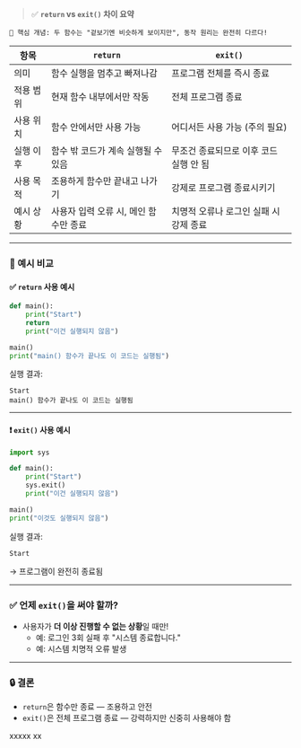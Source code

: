 > ✅ **`return` vs `exit()` 차이 요약**

```
🧠 핵심 개념: 두 함수는 "겉보기엔 비슷하게 보이지만", 동작 원리는 완전히 다르다!
```

| 항목 | `return` | `exit()` |
|------|----------|----------|
| 의미 | 함수 실행을 멈추고 빠져나감 | 프로그램 전체를 즉시 종료 |
| 적용 범위 | 현재 함수 내부에서만 작동 | 전체 프로그램 종료 |
| 사용 위치 | 함수 안에서만 사용 가능 | 어디서든 사용 가능 (주의 필요) |
| 실행 이후 | 함수 밖 코드가 계속 실행될 수 있음 | 무조건 종료되므로 이후 코드 실행 안 됨 |
| 사용 목적 | 조용하게 함수만 끝내고 나가기 | 강제로 프로그램 종료시키기 |
| 예시 상황 | 사용자 입력 오류 시, 메인 함수만 종료 | 치명적 오류나 로그인 실패 시 강제 종료 |

---

### 📌 예시 비교

#### ✅ `return` 사용 예시

```python
def main():
    print("Start")
    return
    print("이건 실행되지 않음")

main()
print("main() 함수가 끝나도 이 코드는 실행됨")
```

실행 결과:
```
Start
main() 함수가 끝나도 이 코드는 실행됨
```

---

#### ❗ `exit()` 사용 예시

```python
import sys

def main():
    print("Start")
    sys.exit()
    print("이건 실행되지 않음")

main()
print("이것도 실행되지 않음")
```

실행 결과:
```
Start
```

→ 프로그램이 완전히 종료됨

---

### ✅ 언제 `exit()`을 써야 할까?

- 사용자가 **더 이상 진행할 수 없는 상황**일 때만!
  - 예: 로그인 3회 실패 후 "시스템 종료합니다."
  - 예: 시스템 치명적 오류 발생

---

### 🔒 결론

- `return`은 함수만 종료 — 조용하고 안전
- `exit()`은 전체 프로그램 종료 — 강력하지만 신중히 사용해야 함

xxxxx xx
